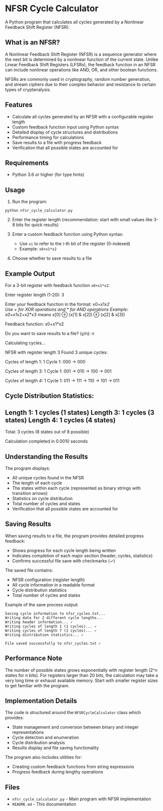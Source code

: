 # NFSR Cycle Calculator

A Python program that calculates all cycles generated by a Nonlinear Feedback Shift Register (NFSR).

## What is an NFSR?

A Nonlinear Feedback Shift Register (NFSR) is a sequence generator where the next bit is determined by a nonlinear function of the current state. Unlike Linear Feedback Shift Registers (LFSRs), the feedback function in an NFSR can include nonlinear operations like AND, OR, and other boolean functions.

NFSRs are commonly used in cryptography, random number generation, and stream ciphers due to their complex behavior and resistance to certain types of cryptanalysis.

## Features

- Calculate all cycles generated by an NFSR with a configurable register length
- Custom feedback function input using Python syntax
- Detailed display of cycle structures and distributions
- Performance timing for calculations
- Save results to a file with progress feedback
- Verification that all possible states are accounted for

## Requirements

- Python 3.6 or higher (for type hints)

## Usage

1. Run the program:

```
python nfsr_cycle_calculator.py
```

2. Enter the register length (recommendation: start with small values like 3-8 bits for quick results)

3. Enter a custom feedback function using Python syntax:
   - Use `xi` to refer to the i-th bit of the register (0-indexed)
   - Example: `x0+x1*x2`
   
4. Choose whether to save results to a file

## Example Output

For a 3-bit register with feedback function `x0+x1*x2`:


Enter register length (1-20): 3

Enter your feedback function in the format: x0+x1*x2       
Use + for XOR operations and * for AND operations
Example: x0+x1*x2+x2*x3 means x[0] ⊕ (x[1] & x[2]) ⊕ (x[2] & x[3])

Feedback function: x0+x1*x2

Do you want to save results to a file? (y/n): n

Calculating cycles...

NFSR with register length 3
Found 3 unique cycles:

Cycles of length 1: 1
  Cycle 1: 000 -> 000

Cycles of length 3: 1
  Cycle 1: 001 -> 010 -> 100 -> 001

Cycles of length 4: 1
  Cycle 1: 011 -> 111 -> 110 -> 101 -> 011


Cycle Distribution Statistics:
------------------------------
Length 1: 1 cycles (1 states)
Length 3: 1 cycles (3 states)
Length 4: 1 cycles (4 states)
------------------------------
Total: 3 cycles (8 states out of 8 possible)

Calculation completed in 0.0010 seconds
## Understanding the Results

The program displays:
- All unique cycles found in the NFSR
- The length of each cycle
- The states within each cycle (represented as binary strings with transition arrows)
- Statistics on cycle distribution
- Total number of cycles and states
- Verification that all possible states are accounted for

## Saving Results

When saving results to a file, the program provides detailed progress feedback:
- Shows progress for each cycle length being written
- Indicates completion of each major section (header, cycles, statistics)
- Confirms successful file save with checkmarks (✓)

The saved file contains:
- NFSR configuration (register length)
- All cycle information in a readable format
- Cycle distribution statistics
- Total number of cycles and states

Example of the save process output:
```
Saving cycle information to nfsr_cycles.txt...
Writing data for 2 different cycle lengths...
Writing header information... ✓
Writing cycles of length 1 (1 cycles)... ✓
Writing cycles of length 7 (1 cycles)... ✓
Writing distribution statistics... ✓

File saved successfully to nfsr_cycles.txt ✓
```

## Performance Note

The number of possible states grows exponentially with register length (2^n states for n bits). For registers larger than 20 bits, the calculation may take a very long time or exhaust available memory. Start with smaller register sizes to get familiar with the program.

## Implementation Details

The code is structured around the `NFSRCycleCalculator` class which provides:
- State management and conversion between binary and integer representations
- Cycle detection and enumeration
- Cycle distribution analysis
- Results display and file saving functionality

The program also includes utilities for:
- Creating custom feedback functions from string expressions
- Progress feedback during lengthy operations

## Files

- `nfsr_cycle_calculator.py` - Main program with NFSR implementation
- `README.md` - This documentation 
